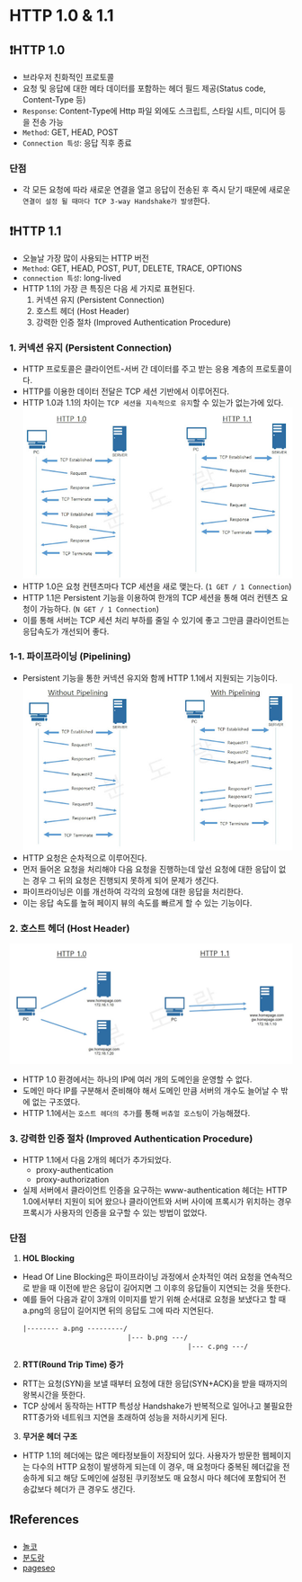 # HTTP 1.0 & 1.1

## ❗️HTTP 1.0
* 브라우저 친화적인 프로토콜
* 요청 및 응답에 대한 메타 데이터를 포함하는 헤더 필드 제공(Status code, Content-Type 등)
* `Response`: Content-Type에 Http 파일 외에도 스크립트, 스타일 시트, 미디어 등을 전송 가능
* `Method`: GET, HEAD, POST
* `Connection 특성`: 응답 직후 종료

### 단점
* 각 모든 요청에 따라 새로운 연결을 열고 응답이 전송된 후 즉시 닫기 때문에 새로운 `연결이 설정 될 때마다 TCP 3-way Handshake가 발생`한다.

## ❗️HTTP 1.1
* 오늘날 가장 많이 사용되는 HTTP 버전
* `Method`: GET, HEAD, POST, PUT, DELETE, TRACE, OPTIONS
* `connection 특성`: long-lived
* HTTP 1.1의 가장 큰 특징은 다음 세 가지로 표현된다.
  1. 커넥션 유지 (Persistent Connection)
  2. 호스트 헤더 (Host Header)
  3. 강력한 인증 절차 (Improved Authentication Procedure)

### 1. 커넥션 유지 (Persistent Connection)
* HTTP 프로토콜은 클라이언트-서버 간 데이터를 주고 받는 응용 계층의 프로토콜이다.
* HTTP를 이용한 데이터 전달은 TCP 세션 기반에서 이루어진다.
* HTTP 1.0과 1.1의 차이는 `TCP 세션을 지속적으로 유지`할 수 있는가 없는가에 있다.
    ![1.0 vs 1.1](../img/difference_http1_0_between_http1_1.jpg)
* HTTP 1.0은 요청 컨텐츠마다 TCP 세션을 새로 맺는다. (`1 GET / 1 Connection`)
* HTTP 1.1은 Persistent 기능을 이용하여 한개의 TCP 세션을 통해 여러 컨텐츠 요청이 가능하다. (`N GET / 1 Connection`)
* 이를 통해 서버는 TCP 세션 처리 부하를 줄일 수 있기에 좋고 그만큼 클라이언트는 응답속도가 개선되어 좋다.

### 1-1. 파이프라이닝 (Pipelining)
* Persistent 기능을 통한 커넥션 유지와 함께 HTTP 1.1에서 지원되는 기능이다.
    ![파이프라이닝](../img/http_pipelining.jpg)
* HTTP 요청은 순차적으로 이루어진다.
* 먼저 들어온 요청을 처리해야 다음 요청을 진행하는데 앞선 요청에 대한 응답이 없는 경우 그 뒤의 요청은 진행되지 못하게 되어 문제가 생긴다.
* 파이프라이닝은 이를 개선하여 각각의 요청에 대한 응답을 처리한다.
* 이는 응답 속도를 높혀 페이지 뷰의 속도를 빠르게 할 수 있는 기능이다.

### 2. 호스트 헤더 (Host Header)
![버츄얼 호스팅](../img/virtual_hosting.jpg)
* HTTP 1.0 환경에서는 하나의 IP에 여러 개의 도메인을 운영할 수 없다.
* 도메인 마다 IP를 구분해서 준비해야 해서 도메인 만큼 서버의 개수도 늘어날 수 밖에 없는 구조였다.
* HTTP 1.1에서는 `호스트 헤더의 추가`를 통해 `버츄얼 호스팅`이 가능해졌다.

### 3. 강력한 인증 절차 (Improved Authentication Procedure)
* HTTP 1.1에서 다음 2개의 헤더가 추가되었다.
  * proxy-authentication
  * proxy-authorization
* 실제 서버에서 클라이언트 인증을 요구하는 www-authentication 헤더는 HTTP 1.0에서부터 지원이 되어 왔으나 클라이언트와 서버 사이에 프록시가 위치하는 경우 프록시가 사용자의 인증을 요구할 수 있는 방법이 없었다.

### 단점
1. **HOL Blocking**
* Head Of Line Blocking은 파이프라이닝 과정에서 순차적인 여러 요청을 연속적으로 받을 때 이전에 받은 응답이 길어지면 그 이후의 응답들이 지연되는 것을 뜻한다.
* 예를 들어 다음과 같이 3개의 이미지를 받기 위해 순서대로 요청을 보냈다고 할 때 a.png의 응답이 길어지면 뒤의 응답도 그에 따라 지연된다.
    ```
    |-------- a.png ---------/
                              |--- b.png ---/
                                             |--- c.png ---/
    ```

2. **RTT(Round Trip Time) 증가**
* RTT는 요청(SYN)을 보낼 때부터 요청에 대한 응답(SYN+ACK)을 받을 때까지의 왕복시간을 뜻한다.
* TCP 상에서 동작하는 HTTP 특성상 Handshake가 반복적으로 일어나고 불필요한 RTT증가와 네트워크 지연을 초래하여 성능을 저하시키게 된다.

3. **무거운 헤더 구조**
* HTTP 1.1의 헤더에는 많은 메타정보들이 저장되어 있다. 사용자가 방문한 웹페이지는 다수의 HTTP 요청이 발생하게 되는데 이 경우, 매 요청마다 중복된 헤더값을 전송하게 되고 해당 도메인에 설정된 쿠키정보도 매 요청시 마다 헤더에 포함되어 전송값보다 헤더가 큰 경우도 생긴다.
## ❗️References
* [놀코](https://playcode.tistory.com/114)
* [분도랑](https://withbundo.blogspot.com/2021/02/http-http-10-http-11.html)
* [pageseo](https://gngsn.tistory.com/99)